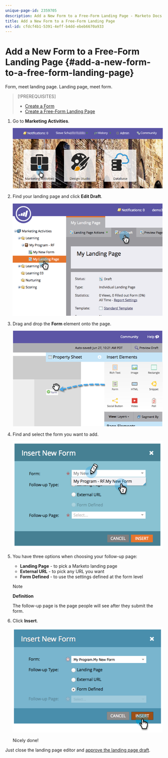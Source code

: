 ```yaml
---
unique-page-id: 2359705
description: Add a New Form to a Free-Form Landing Page - Marketo Docs - Product Documentation
title: Add a New Form to a Free-Form Landing Page
exl-id: cfdcf4b1-5391-4eff-b4dd-ebeb6670a933
---
```

# Add a New Form to a Free-Form Landing Page {#add-a-new-form-to-a-free-form-landing-page}

Form, meet landing page. Landing page, meet form.

>[!PREREQUISITES]
>
>* [Create a Form](/help/marketo/product-docs/demand-generation/forms/creating-a-form/create-a-form.md)
>* [Create a Free-Form Landing Page](/help/marketo/product-docs/demand-generation/landing-pages/free-form-landing-pages/create-a-free-form-landing-page.md)

1. Go to **Marketing Activities**.

   ![](assets/login-marketing-activities-1.png)

1. Find your landing page and click **Edit Draft**.

   ![](assets/image2014-9-16-14-3a44-3a15.png)

1. Drag and drop the **Form** element onto the page.

   ![](assets/image2015-5-21-15-3a43-3a30.png)

1. Find and select the form you want to add.

   ![](assets/image2014-9-16-14-3a44-3a30.png)

1. You have three options when choosing your follow-up page:

    * **Landing Page** - to pick a Marketo landing page
    * **External URL** - to pick any URL you want
    * **Form Defined** - to use the settings defined at the form level

   >[!NOTE]
   >
   >**Definition**
   >
   >The follow-up page is the page people will see after they submit the form.

1. Click **Insert**.

   ![](assets/image2014-9-16-14-3a44-3a38.png)

   Nicely done!

Just close the landing page editor and [approve the landing page draft](/help/marketo/product-docs/demand-generation/landing-pages/understanding-landing-pages/approve-unapprove-or-delete-a-landing-page.md).
